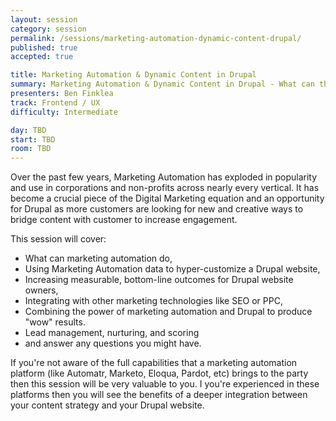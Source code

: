 ```yaml
---
layout: session
category: session
permalink: /sessions/marketing-automation-dynamic-content-drupal/
published: true
accepted: true

title: Marketing Automation & Dynamic Content in Drupal
summary: Marketing Automation & Dynamic Content in Drupal - What can this new and exploding technology do for your Drupal website? Think deep customer engagement...
presenters: Ben Finklea
track: Frontend / UX
difficulty: Intermediate

day: TBD
start: TBD
room: TBD
---
```


Over the past few years, Marketing Automation has exploded in popularity and use in corporations and non-profits across nearly every vertical. It has become a crucial piece of the Digital Marketing equation and an opportunity for Drupal as more customers are looking for new and creative ways to bridge content with customer to increase engagement.

This session will cover:
* What can marketing automation do,
* Using Marketing Automation data to hyper-customize a Drupal website,
* Increasing measurable, bottom-line outcomes for Drupal website owners,
* Integrating with other marketing technologies like SEO or PPC,
* Combining the power of marketing automation and Drupal to produce "wow" results.
* Lead management, nurturing, and scoring
* and answer any questions you might have.

If you're not aware of the full capabilities that a marketing automation platform (like Automatr, Marketo, Eloqua, Pardot, etc) brings to the party then this session will be very valuable to you. I you're experienced in these platforms then you will see the benefits of a deeper integration between your content strategy and your Drupal website.
